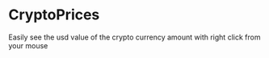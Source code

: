 # CryptoPrices
Easily see the usd value of the crypto currency amount with right click from your mouse

